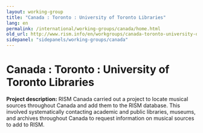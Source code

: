 ```yaml
---
layout: working-group
title: "Canada : Toronto : University of Toronto Libraries"
lang: en
permalink: /international/working-groups/canada/home.html
old_url: http://www.rism.info/en/workgroups/canada-toronto-university-of-toronto-libraries/home.html
sidepanel: "sidepanels/working-groups/canada"
---
```


# Canada : Toronto : University of Toronto Libraries

**Project description:** RISM Canada carried out a project to locate musical sources throughout Canada and add them to the RISM database. This involved systematically contacting academic and public libraries, museums, and archives throughout Canada to request information on musical sources to add to RISM.